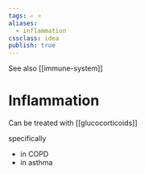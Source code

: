 ```yaml
---
tags: ✍️ ⭐️
aliases: 
  - inflammation
cssclass: idea
publish: true
---
```

See also [[immune-system]]

# Inflammation
Can be treated with [[glucocorticoids]]



specifically
- in COPD
- in asthma
